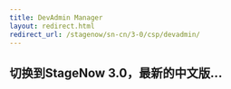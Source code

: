 ```yaml
---
title: DevAdmin Manager
layout: redirect.html
redirect_url: /stagenow/sn-cn/3-0/csp/devadmin/
---
```


## 切换到StageNow 3.0，最新的中文版...

